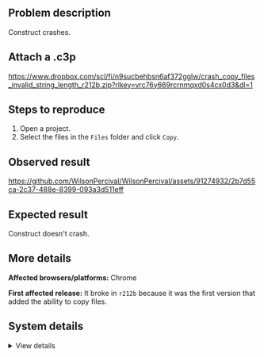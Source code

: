 ## Problem description

Construct crashes.

## Attach a .c3p

https://www.dropbox.com/scl/fi/n9sucbehbsn6af372gglw/crash_copy_files_invalid_string_length_r212b.zip?rlkey=vrc76y669rcrnmqxd0s4cx0d3&dl=1

## Steps to reproduce

1. Open a project.
2. Select the files in the `Files` folder and click `Copy`.

## Observed result

https://github.com/WilsonPercival/WilsonPercival/assets/91274932/2b7d55ca-2c37-488e-8399-093a3d511eff

## Expected result

Construct doesn't crash.

## More details



**Affected browsers/platforms:** Chrome

**First affected release:** It broke in `r212b` because it was the first version that added the ability to copy files.

## System details

<details><summary>View details</summary>

Error report information
Type: unhandled rejection
Reason: Error: Invalid string length @ RangeError: Invalid string length at JSON.stringify () at https://editor.construct.net/r383/components/bars/projectBar/projectBar.js:69:315
Stack: RangeError: Invalid string length at JSON.stringify () at https://editor.construct.net/r383/components/bars/projectBar/projectBar.js:69:315
Construct version: r383
URL: https://editor.construct.net/r383/
Date: Tue Mar 12 2024 17:20:58 GMT+0200 (Восточная Европа, стандартное время)
Uptime: 16.5 s

Platform information
Product: Construct 3 r383 (beta)
Browser: Chrome 122.0.6261.112
Browser engine: Chromium
Context: browser
Operating system: Windows 11
Device type: desktop
Device pixel ratio: 1.5
Logical CPU cores: 16
Approx. device memory: 8 GB
User agent: Mozilla/5.0 (Windows NT 10.0; Win64; x64) AppleWebKit/537.36 (KHTML, like Gecko) Chrome/122.0.0.0 Safari/537.36
Language setting: en-US

WebGL information
Version string: WebGL 2.0 (OpenGL ES 3.0 Chromium)
Numeric version: 2
Supports NPOT textures: yes
Supports GPU profiling: no
Supports highp precision: yes
Vendor: Google Inc. (AMD)
Renderer: ANGLE (AMD, AMD Radeon(TM) Graphics (0x00001638) Direct3D11 vs_5_0 ps_5_0, D3D11)
Major performance caveat: no
Maximum texture size: 16384
Point size range: 1 to 1024
Extensions: EXT_clip_control, EXT_color_buffer_float, EXT_color_buffer_half_float, EXT_conservative_depth, EXT_depth_clamp, EXT_disjoint_timer_query_webgl2, EXT_float_blend, EXT_polygon_offset_clamp, EXT_texture_compression_bptc, EXT_texture_compression_rgtc, EXT_texture_filter_anisotropic, EXT_texture_norm16, KHR_parallel_shader_compile, NV_shader_noperspective_interpolation, OES_draw_buffers_indexed, OES_texture_float_linear, OVR_multiview2, WEBGL_blend_func_extended, WEBGL_clip_cull_distance, WEBGL_compressed_texture_s3tc, WEBGL_compressed_texture_s3tc_srgb, WEBGL_debug_renderer_info, WEBGL_debug_shaders, WEBGL_lose_context, WEBGL_multi_draw, WEBGL_polygon_mode, WEBGL_provoking_vertex

</details>
